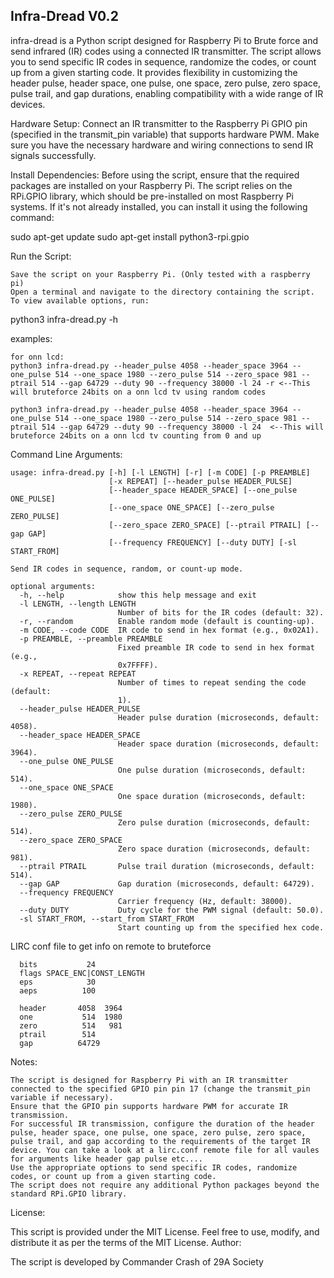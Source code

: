 
##  Infra-Dread   V0.2                                                          

infra-dread is a Python script designed for Raspberry Pi to Brute force and send infrared (IR) codes using a connected IR transmitter. The script allows you to send specific IR codes in sequence, randomize the codes, or count up from a given starting code. It provides flexibility in customizing the header pulse, header space, one pulse, one space, zero pulse, zero space, pulse trail, and gap durations, enabling compatibility with a wide range of IR devices.

Hardware Setup:
        Connect an IR transmitter to the Raspberry Pi GPIO pin (specified in the transmit_pin variable) that supports hardware PWM.
        Make sure you have the necessary hardware and wiring connections to send IR signals successfully.

Install Dependencies:
        Before using the script, ensure that the required packages are installed on your Raspberry Pi.
        The script relies on the RPi.GPIO library, which should be pre-installed on most Raspberry Pi systems. If it's not already installed, you can install it using the following command:

sudo apt-get update
sudo apt-get install python3-rpi.gpio

Run the Script:

    Save the script on your Raspberry Pi. (Only tested with a raspberry pi)
    Open a terminal and navigate to the directory containing the script.
    To view available options, run:

python3 infra-dread.py -h

examples:
```
for onn lcd: 
python3 infra-dread.py --header_pulse 4058 --header_space 3964 --one_pulse 514 --one_space 1980 --zero_pulse 514 --zero_space 981 --ptrail 514 --gap 64729 --duty 90 --frequency 38000 -l 24 -r <--This will bruteforce 24bits on a onn lcd tv using random codes

python3 infra-dread.py --header_pulse 4058 --header_space 3964 --one_pulse 514 --one_space 1980 --zero_pulse 514 --zero_space 981 --ptrail 514 --gap 64729 --duty 90 --frequency 38000 -l 24  <--This will bruteforce 24bits on a onn lcd tv counting from 0 and up
```

Command Line Arguments:
```
usage: infra-dread.py [-h] [-l LENGTH] [-r] [-m CODE] [-p PREAMBLE]
                      [-x REPEAT] [--header_pulse HEADER_PULSE]
                      [--header_space HEADER_SPACE] [--one_pulse ONE_PULSE]
                      [--one_space ONE_SPACE] [--zero_pulse ZERO_PULSE]
                      [--zero_space ZERO_SPACE] [--ptrail PTRAIL] [--gap GAP]
                      [--frequency FREQUENCY] [--duty DUTY] [-sl START_FROM]

Send IR codes in sequence, random, or count-up mode.

optional arguments:
  -h, --help            show this help message and exit
  -l LENGTH, --length LENGTH
                        Number of bits for the IR codes (default: 32).
  -r, --random          Enable random mode (default is counting-up).
  -m CODE, --code CODE  IR code to send in hex format (e.g., 0x02A1).
  -p PREAMBLE, --preamble PREAMBLE
                        Fixed preamble IR code to send in hex format (e.g.,
                        0x7FFFF).
  -x REPEAT, --repeat REPEAT
                        Number of times to repeat sending the code (default:
                        1).
  --header_pulse HEADER_PULSE
                        Header pulse duration (microseconds, default: 4058).
  --header_space HEADER_SPACE
                        Header space duration (microseconds, default: 3964).
  --one_pulse ONE_PULSE
                        One pulse duration (microseconds, default: 514).
  --one_space ONE_SPACE
                        One space duration (microseconds, default: 1980).
  --zero_pulse ZERO_PULSE
                        Zero pulse duration (microseconds, default: 514).
  --zero_space ZERO_SPACE
                        Zero space duration (microseconds, default: 981).
  --ptrail PTRAIL       Pulse trail duration (microseconds, default: 514).
  --gap GAP             Gap duration (microseconds, default: 64729).
  --frequency FREQUENCY
                        Carrier frequency (Hz, default: 38000).
  --duty DUTY           Duty cycle for the PWM signal (default: 50.0).
  -sl START_FROM, --start_from START_FROM
                        Start counting up from the specified hex code.
```


LIRC conf file to get info on remote to bruteforce
```
  bits           24
  flags SPACE_ENC|CONST_LENGTH
  eps            30
  aeps          100

  header       4058  3964
  one           514  1980
  zero          514   981
  ptrail        514
  gap          64729
 ``` 

Notes:

    The script is designed for Raspberry Pi with an IR transmitter connected to the specified GPIO pin pin 17 (change the transmit_pin variable if necessary).
    Ensure that the GPIO pin supports hardware PWM for accurate IR transmission.
    For successful IR transmission, configure the duration of the header pulse, header space, one pulse, one space, zero pulse, zero space, pulse trail, and gap according to the requirements of the target IR device. You can take a look at a lirc.conf remote file for all vaules for arguments like header gap pulse etc....
    Use the appropriate options to send specific IR codes, randomize codes, or count up from a given starting code.
    The script does not require any additional Python packages beyond the standard RPi.GPIO library.

License:

This script is provided under the MIT License. Feel free to use, modify, and distribute it as per the terms of the MIT License.
Author:

The script is developed by Commander Crash of 29A Society

